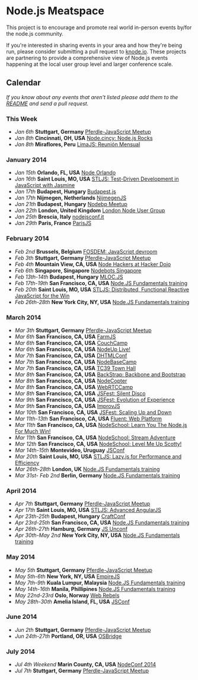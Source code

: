 Node.js Meatspace
==============

This project is to encourage and promote real world in-person events by/for the node.js community.

If you're interested in sharing events in your area and how they're being run, please consider submitting a pull request to [knode.io](https://github.com/knode/meetups). These projects are partnering to provide a comprehensive view of Node.js events happening at the local user group level and larger conference scale.

## Calendar

*If you know about any events that aren't listed please add them to the
[README](https://github.com/mikeal/node-meatspace/blob/gh-pages/README.md) and
send a pull request.*

### This Week
* *Jan 6th* **Stuttgart, Germany** [Pferdle-JavaScript Meetup](http://www.meetup.com/stuttgartjs/)
* *Jan 8th* **Cincinnati, OH, USA** [Node.cincy: Node.js Rocks](http://www.meetup.com/Node-cincy/events/qcnhgdyscblb/)
* *Jan 8th* **Miraflores, Peru** [LimaJS: Reunión Mensual](http://lanyrd.com/2014/limajs/)

### January 2014
* *Jan 15th* **Orlando, FL, USA** [Node Orlando](http://www.meetup.com/orlando-node-js/)
* *Jan 16th* **Saint Louis, MO, USA** [STLJS: Test-Driven Development in JavaScript with Jasmine](http://www.meetup.com/STL-JS-meetup/events/149993482/)
* *Jan 17th* **Budapest, Hungary** [Budapest.js](http://www.meetup.com/budapest-js/events/158370752/)
* *Jan 17th* **Nijmegen, Netherlands** [NijmegenJS](http://www.meetup.com/NijmegenJS/events/158369692/)
* *Jan 21th* **Budapest, Hungary** [Nodebp Meetup](http://www.meetup.com/nodebp/events/156892152)
* *Jan 22th* **London, United Kingdom** [London Node User Group](http://lanyrd.com/2014/lnug-january/)
* *Jan 25th* **Brescia, Italy** [nodejsconf.it](http://nodejsconf.it)
* *Jan 29th* **Paris, France** [ParisJS](http://www.meetup.com/FranceJS/events/158150272/)


### February 2014
* *Feb 2nd* **Brussels, Belgium** [FOSDEM: JavaScript devroom](http://fosdem14-js-devroom.github.io/)
* *Feb 3th* **Stuttgart, Germany** [Pferdle-JavaScript Meetup](http://www.meetup.com/stuttgartjs/)
* *Feb 4th* **Mountain View, CA, USA** [Node Hackers at Hacker Dojo](http://www.meetup.com/Node-Hackers-at-Hacker-Dojo/events/156235612/)
* *Feb 6th* **Singapore, Singapore** [Nodebots Singapore](http://www.meetup.com/NodeBotsSingapore/events/157876832/)
* *Feb 13th-14th* **Budapest, Hungary** [MLOC.JS](http://mloc-js.com/2014/)
* *Feb 17th-19th* **San Francisco, CA, USA** [Node.JS Fundamentals training](http://www.olindata.com/training/nodejs/nodejs-fundamentals-training-san-francisco-feb-2014)
* *Feb 20th* **Saint Louis, MO, USA** [STLJS: Distributed, Functional Reactive JavaScript for the Win](http://www.meetup.com/STL-JS-meetup/events/151262552/)
* *Feb 26th-28th* **New York City, NY, USA** [Node.JS Fundamentals training](http://www.olindata.com/training/nodejs/nodejs-fundamentals-training-new-york-city-feb-2014)

### March 2014
* *Mar 3th* **Stuttgart, Germany** [Pferdle-JavaScript Meetup](http://www.meetup.com/stuttgartjs/)
* *Mar 6th* **San Francisco, CA, USA** [FarmJS](http://jsfest.com/)
* *Mar 6th* **San Francisco, CA, USA** [CouchCamp](http://jsfest.com/)
* *Mar 6th* **San Francisco, CA, USA** [NodeUp Live!](http://jsfest.com/)
* *Mar 7th* **San Francisco, CA, USA** [DHTMLConf](http://jsfest.com/)
* *Mar 7th* **San Francisco, CA, USA** [NodeBaseCamp](http://jsfest.com/)
* *Mar 7th* **San Francisco, CA, USA** [TC39 Town Hall](http://jsfest.com/)
* *Mar 8th* **San Francisco, CA, USA** [BackStrap: Backbone and Bootstrap](http://jsfest.com/)
* *Mar 8th* **San Francisco, CA, USA** [NodeCopter](http://jsfest.com/)
* *Mar 8th* **San Francisco, CA, USA** [WebRTCCamp](http://jsfest.com/)
* *Mar 8th* **San Francisco, CA, USA** [JSFest: Silent Disco](http://jsfest.com/)
* *Mar 9th* **San Francisco, CA, USA** [JSFest: Evolution of Experience](http://jsfest.com/)
* *Mar 9th* **San Francisco, CA, USA** [ImprovJS](http://jsfest.com/)
* *Mar 10th* **San Francisco, CA, USA** [JSFest: Scaling Up and Down](http://jsfest.com/)
* *Mar 11th-13th* **San Francisco, CA, USA** [Fluent: Web Platform](http://fluentconf.com/)
* *Mar 11th* **San Francisco, CA, USA** [NodeSchool: Learn You The Node.js For Much Win!](http://jsfest.com/)
* *Mar 11th* **San Francisco, CA, USA** [NodeSchool: Stream Adventure](http://jsfest.com/)
* *Mar 12th* **San Francisco, CA, USA** [NodeSchool: Level Me Up Scotty!](http://jsfest.com/)
* *Mar 14th-15th* **Montevideo, Uruguay** [JSConf](http://jsconf.uy)
* *Mar 20th* **Saint Louis, MO, USA** [STLJS: Lazy.js for Performance and Efficiency](http://www.meetup.com/STL-JS-meetup/events/151446282/)
* *Mar 26th-28th* **London, UK** [Node.JS Fundamentals training](http://www.olindata.com/training/nodejs/nodejs-fundamentals-training-london-march-2014)
* *Mar 31st- Feb 2nd* **Berlin, Germany** [Node.JS Fundamentals training](http://www.olindata.com/training/nodejs/nodejs-fundamentals-training-berlin-march-2014)

### April 2014
* *Apr 7th* **Stuttgart, Germany** [Pferdle-JavaScript Meetup](http://www.meetup.com/stuttgartjs/)
* *Apr 17th* **Saint Louis, MO, USA** [STLJS: Advanced AngularJS](http://www.meetup.com/STL-JS-meetup/events/149998082/)
* *Apr 23th-25th* **Budapest, Hungary** [CraftConf](http://craft-conf.com/2014/)
* *Apr 23rd-25th* **San Francisco, CA, USA** [Node.JS Fundamentals training](http://www.olindata.com/training/nodejs/nodejs-fundamentals-training-san-francisco-april-2014)
* *Apr 26th-27th* **Hamburg, Germany** [JS Unconf](http://2014.jsunconf.eu)
* *Apr 30th-May 2nd* **New York City, NY, USA** [Node.JS Fundamentals training](http://www.olindata.com/training/nodejs/nodejs-fundamentals-training-new-york-city-april-2014)

### May 2014
* *May 5th* **Stuttgart, Germany** [Pferdle-JavaScript Meetup](http://www.meetup.com/stuttgartjs/)
* *May 5th-6th* **New York, NY, USA** [EmpireJS](http://empirejs.org/)
* *May 7th-9th* **Kuala Lumpur, Malaysia** [Node.JS Fundamentals training](http://www.olindata.com/training/nodejs/nodejs-fundamentals-training-kuala-lumpur-may-2014)
* *May 14th-16th* **Manila, Phillipines** [Node.JS Fundamentals training](http://www.olindata.com/training/nodejs/nodejs-fundamentals-training-manila-may-2014)
* *May 22nd-23rd* **Oslo, Norway** [Web Rebels](http://webrebels.org/)
* *May 28th-30th* **Amelia Island, FL, USA** [JSConf](http://2014.jsconf.us/)


### June 2014
* *Jun 2th* **Stuttgart, Germany** [Pferdle-JavaScript Meetup](http://www.meetup.com/stuttgartjs/)
* *Jun 24th-27th* **Portland, OR, USA** [OSBridge](http://opensourcebridge.org/) 

### July 2014
* *Jul 4th Weekend* **Marin County, CA, USA** [NodeConf 2014](http://www.nodeconf.com)
* *Jul 7th* **Stuttgart, Germany** [Pferdle-JavaScript Meetup](http://www.meetup.com/stuttgartjs/)
